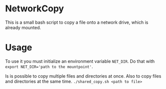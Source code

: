 # NetworkCopy
This is a small bash script to copy a file onto a network drive, which is already mounted.

# Usage
To use it you must initialize an environment variable `NET_DIR`. Do that with `export NET_DIR='path to the mountpoint'`.

Is is possible to copy multiple files and directories at once. Also to copy files and directories at the same time.
`./shared_copy.sh <path to file>`


